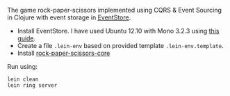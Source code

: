 The game rock-paper-scissors implemented using CQRS & Event Sourcing in Clojure with event storage in [EventStore](http://geteventstore.com).

* Install EventStore. I have used Ubuntu 12.10 with Mono 3.2.3 using [this guide](http://forums.osgrid.org/viewtopic.php?f=14&t=4625).
* Create a file `.lein-env` based on provided template `.lein-env.template`. 
* Install [rock-paper-scissors-core](https://github.com/jankronquist/rock-paper-scissors-in-clojure/tree/master/core)

Run using:

	lein clean
	lein ring server
